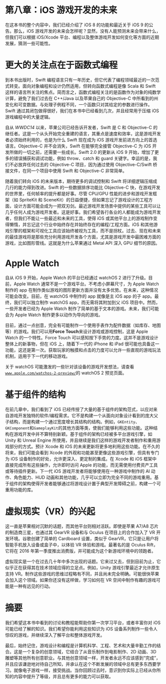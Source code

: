 # 第八章：iOS 游戏开发的未来

在这本书的整个内容中，我们已经介绍了 iOS 8 的功能和最近关于 iOS 9 的公告。那么，iOS 游戏开发的未来会怎样呢？显然，没有人能预测未来会带来什么，但我们可以根据 iOS/Xcode 平台、编程以及整体游戏开发如何变化等方面的近期发展，猜测一些可能性。

# 更大的关注点在于函数式编程

到本书出版时，Swift 编程语言只有一年历史，但它代表了编程领域最近的一次范式转变。面向对象编程和设计仍然适用，但转向函数式编程是像 Scala 和 Swift 这样的语言所关注的焦点。简而言之，函数式编程关注的是函数作为对象的纯数学计算，避免了我们过去在 C++/Java 以及苹果自己的 Objective-C 中所看到的州变化和可变数据。与处理子例程不同，一个函数只对其给定的参数进行操作。Swift 通过其闭包做得很好，我们在本书中已经看到几次，并且经常用于压缩 iOS 游戏编程中的大量逻辑。

自从 *WWDC14* 以来，苹果公司已经告诉开发者，Swift 是 C 和 Objective-C 的继任者。这是一个从头开始完全重建的语言，其重点是速度和效率，这是游戏开发者必须始终利用的，也是为什么 Swift 现在成为 iOS 游戏开发前进方向上的首选语言。Objective-C 并不会消失，Swift 在能够完全接管 Objective-C 为 iOS 开发所做的一切之前，还需要一些成长。Swift 2.0 的更新从 iOS 9 开始，增加了更多的错误捕获和调试功能，例如 throw、catch 和 guard 关键字。幸运的是，我们不必放弃任何过去的 Objective-C 项目，因为通过使用 Objective-C/Swift 桥接文件，在同一个项目中使用 Swift 和 Objective-C 非常简单。

随着我们转向 iOS 的未来版本，期待更多的调试控制和 Swift 将详细逻辑压缩成几行的能力得到改进。Swift 的一些数据排序功能比 Objective-C 快，在游戏开发的世界里，任何帧率的提升都是好事。尽管 CPU/GPU 性能的进步和游戏开发框架（如 SpriteKit 和 SceneKit）的日益便捷，但如果忘记了游戏设计的工程方面，设计方面可能会成为一把双刃剑。最近游戏开发场景中提供的某些工具可以让几乎任何人成为游戏开发者。这是好事。我们希望各行各业的人都能成为游戏开发者，但我们不能让一些最近和未来的工具，使得 iOS 或其他平台上的游戏制作变得懒惰，并忘记这个行业中始终存在并始终存在的编程/工程方面。iOS 和其他游戏引擎的框架和可视化工具应该始终被视为工具，而不是拐杖。过去、现在和未来的最佳游戏将是那些充分利用游戏开发各个方面，尤其是游戏开发中最困难方面的游戏，比如图形管线。这就是为什么苹果通过 Metal API 深入 GPU 细节的原因。

# Apple Watch

自从 iOS 9 开始，Apple Watch 的平台已经通过 watchOS 2 进行了升级。目前，Apple Watch 通常不是一个游戏平台。不考虑小屏幕尺寸，为 Apple Watch 制作的 app 在制作类似游戏的图形更新方面并没有太多优势。在未来，这种情况可能会改变。目前，在 watchOS 中制作的 app 就像是主 iOS app 的子 app。最终，我们可以独立制作 watchOS app，而无需将其附加到父 iOS 项目中。然而，一些开发者已经为 Apple Watch 制作了简单的基于文本的游戏。未来，我们可能会为 Apple Watch 制作更多以动作为导向的游戏。

目前，通过一点创意，完全有可能制作一个使用手表作为配件数据（如库存、地图等）的游戏。我们可以用**Force Touch**来设计游戏或游戏控制，这是 Apple Watch 的一个特性。Force Touch 可以感知按下手势的力度。这并不是游戏设计整体上的新事物，但在 iOS 上，随着下一代的 iPhone 和 iPad 很可能也具备这一功能，这还是第一次。获取玩家的触摸和点击的力度可以允许一些直观的游戏玩法机制，适用于下一代的移动游戏。

关于 watchOS 可能激发的一些针对该设备的游戏开发想法，请查看[`www.apple.com/watchos-2-preview/`](https://www.apple.com/watchos-2-preview/)的 watchOS 2 预览页面。

# 基于组件的结构

在前几章中，我们看到了 iOS 已经传授了大量的基于组件的架构范式，以应对来自游戏开发独特的软件/编程需求。它不是构建一个从面向对象设计看到的庞大父子结构，而是构建一个通过宽度增长其结构的结构。例如，`GKEntity`、`GKComponent`和`GameplayKit`的其他方面等类，使我们能够利用这些功能。这种结构在游戏开发中并不算特别新颖。基于组件的架构已经被多平台游戏引擎，如 Unity 和 Unreal Engine 所使用，并且继续是我们这样的游戏开发者制作和重用游戏部分的方式。预计 Xcode 和 iOS 的未来更新将更多地利用这些功能。在不久的将来，我们可能会看到 Xcode 的外观和功能甚至更像这些游戏引擎，但具有专门为 iOS 设备制作的好处，允许更深入、更定制的集成。在 Xcode 和 iOS 框架中直接完成所有这些操作，允许即时访问 Apple 的功能，而无需使用付费资产工具或等待插件更新。下一代 iOS 游戏开发者将能够使用在一种游戏中制作的 AI 动作、角色能力、HUD 动画和其他功能，几乎可以立即为完全不同的游戏重用。基于组件的架构使得开发者能够通过将游戏设计置于典型开发障碍之前，构建一个可重用功能的库。

# 虚拟现实（VR）的兴起

这一直是苹果相对沉默的话题，而其他平台则相对活跃。即使是苹果 A7/A8 芯片的制造商三星，也通过其 GearVR 设备和与 Oculus 在项目上的合作加入了 VR 开发环境。谷歌创建了简单的 Cardboard 设置，类似于 GearVR，它只是让用户将智能手机放入设备或盒子中，以体验 VR 体验和游戏。最著名的是 Oculus Rift，它将在 2016 年第一季度推出消费版，并可能成为这个新游戏环境中的领跑者。

虚拟现实是一个在过去几十年中多次出现的话题。它来过又去，但到目前为止，它似乎正在获得其在技术领域应得的立足点。例如，Unity 游戏引擎最近才允许原生支持 VR。制作这些游戏的思维过程略有不同，并且尚未完全明确。可能很快苹果会加入这个领域。如果你还没有这样做，学习如何在 VR 空间中制作有趣的游戏可能是一种有远见的行动。

# 摘要

我们希望这本书中看到的讨论和教程能帮助你第一次学习平台，或者丰富你对 iOS 可能已经了解的知识。我们希望你能利用这些知识为 iOS 设备系列制作一些令人惊叹的游戏，并继续深入了解平台和整体游戏开发。

最后，始终记住，游戏设计和编程是计算机科学、工程、艺术和大量辛勤工作的结合。这是一个复杂的创意领域，它结合了从音乐制作到电影制作、2D 动画、3D 雕塑等其他所有创意职业。与其他创意领域一样，开发者永远不应该感到“完成”，并且应该谦逊地对待自己所知，并承认在这个不断发展的领域中总有更多东西要学习。就像电子游戏一样，接受挑战。当你回顾过去时，意识到你实际上已经从你所知的内容中提升了等级，并且总有更多的能力可以获取。
